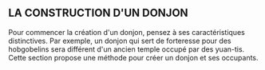 ## LA CONSTRUCTION D'UN DONJON


Pour commencer la création d'un donjon, pensez à ses
caractéristiques distinctives. Par exemple, un donjon qui sert
de forteresse pour des hobgobelins sera différent d'un ancien
temple occupé par des yuan-tis. Cette section propose une
méthode pour créer un donjon et ses occupants.

